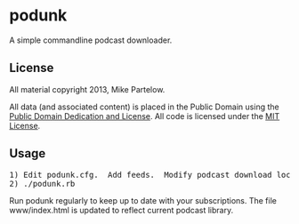 podunk
======

A simple commandline podcast downloader.


## License

All material copyright 2013, Mike Partelow.

All data (and associated content) is placed in the Public Domain using the
[Public Domain Dedication and
License](http://opendatacommons.org/licenses/pddl/1-0/). All code is licensed
under the [MIT License](http://www.opensource.org/licenses/mit-license.php).


## Usage

<pre>
1) Edit podunk.cfg.  Add feeds.  Modify podcast download location.
2) ./podunk.rb
</pre>

Run podunk regularly to keep up to date with your subscriptions.  The file www/index.html is updated to reflect current podcast library.

